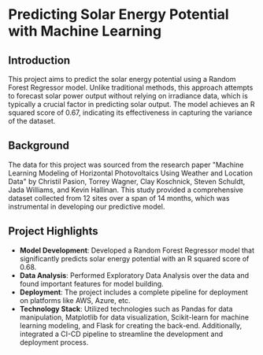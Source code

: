 # Predicting Solar Energy Potential with Machine Learning

## Introduction

This project aims to predict the solar energy potential using a Random Forest Regressor model. Unlike traditional methods, this approach attempts to forecast solar power output without relying on irradiance data, which is typically a crucial factor in predicting solar output. The model achieves an R squared score of 0.67, indicating its effectiveness in capturing the variance of the dataset.

## Background

The data for this project was sourced from the research paper "Machine Learning Modeling of Horizontal Photovoltaics Using Weather and Location Data" by Christil Pasion, Torrey Wagner, Clay Koschnick, Steven Schuldt, Jada Williams, and Kevin Hallinan. This study provided a comprehensive dataset collected from 12 sites over a span of 14 months, which was instrumental in developing our predictive model.

## Project Highlights

- **Model Development**: Developed a Random Forest Regressor model that significantly predicts solar energy potential with an R squared score of 0.68.
- **Data Analysis**: Performed Exploratory Data Analysis over the data and found important features for model building.
- **Deployment**: The project includes a complete pipeline for deployment on platforms like AWS, Azure, etc.
- **Technology Stack**: Utilized technologies such as Pandas for data manipulation, Matplotlib for data visualization, Scikit-learn for machine learning modeling, and Flask for creating the back-end. Additionally, integrated a CI-CD pipeline to streamline the development and deployment process.

